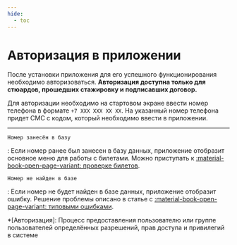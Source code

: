 ```yaml
---
hide:
  - toc
---
```


# Авторизация в приложении

После установки приложения для его успешного функционирования необходимо авторизоваться. **Авторизация доступна только для стюардов, прошедших стажировку и подписавших договор.**

Для авторизации необходимо на стартовом экране ввести номер телефона в формате `+7 XXX XXX XX XX`. На указанный номер телефона придет СМС с кодом, который необходимо ввести в приложении. 

---

`Номер занесён в базу`

:   Если номер ранее был занесен в базу данных, приложение отобразит основное меню для работы с билетами. Можно приступать к 
    [:material-book-open-page-variant: проверке билетов](tickets.md). 

`Номер не найден в базе`

:   Если номер не будет найден в базе данных, приложение отобразит ошибку. Решение проблемы описано в статье с 
    [:material-book-open-page-variant: типовыми ошибками](errors.md).
    
*[Авторизация]: Процесс предоставления пользователю или группе пользователей определённых разрешений, прав доступа и привилегий в системе
